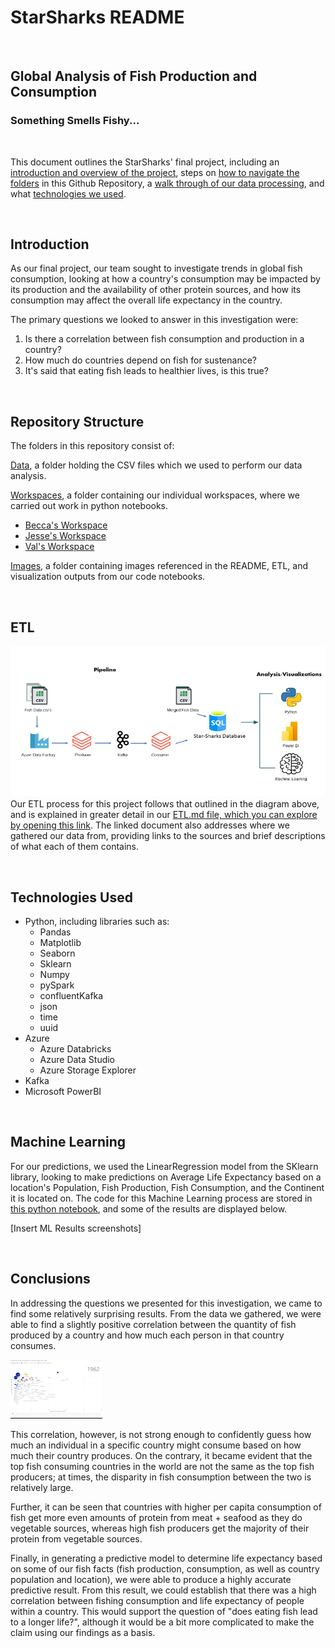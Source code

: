 <h1> StarSharks README </h1>

<br>

## Global Analysis of Fish Production and Consumption
### Something Smells Fishy...

<br>

This document outlines the StarSharks' final project, including an [introduction and overview of the project](#introduction), steps on [how to navigate the folders](#repository-structure) in this Github Repository, a [walk through of our data processing](#etl), and what [technologies we used](#technologies-used).

<br> 

## Introduction
As our final project, our team sought to investigate trends in global fish consumption, looking at how a country's consumption may be impacted by its production and the availability of other protein sources, and how its consumption may affect the overall life expectancy in the country. 

The primary questions we looked to answer in this investigation were:
1. Is there a correlation between fish consumption and production in a country?
2. How much do countries depend on fish for sustenance?
3. It's said that eating fish leads to healthier lives, is this true? 



<br>

## Repository Structure


The folders in this repository consist of:

[Data](./Data/), a folder holding the CSV files which we used to perform our data analysis.

[Workspaces](./Workspaces/), a folder containing our individual workspaces, where we carried out work in python notebooks.
- [Becca's Workspace](/Workspaces/Becca_workspace/)
- [Jesse's Workspace](/Workspaces/Jesses_workspace/)
- [Val's Workspace](/Workspaces/Vals_workspace/)

[Images](./Images/), a folder containing images referenced in the README, ETL, and visualization outputs from our code notebooks.

<br>

## ETL
![](./Images/diagram.png)
Our ETL process for this project follows that outlined in the diagram above, and is explained in greater detail in our [ETL.md file, which you can explore by opening this link](./ETL.md). The linked document also addresses where we gathered our data from, providing links to the sources and brief descriptions of what each of them contains. 

<br>

## Technologies Used
- Python, including libraries such as:
    - Pandas
    - Matplotlib
    - Seaborn
    - Sklearn
    - Numpy
    - pySpark
    - confluentKafka
    - json
    - time
    - uuid
- Azure
    - Azure Databricks
    - Azure Data Studio
    - Azure Storage Explorer
- Kafka 
- Microsoft PowerBI

<br>

## Machine Learning
For our predictions, we used the LinearRegression model from the SKlearn library, looking to make predictions on Average Life Expectancy based on a location's Population, Fish Production, Fish Consumption, and the Continent it is located on. The code for this Machine Learning process are stored in [this python notebook](./Workspaces/Vals_workspace/ML-ETL-Life-Expect.ipynb), and some of the results are displayed below.

[Insert ML Results screenshots]

<br>

## Conclusions
In addressing the questions we presented for this investigation, we came to find some relatively surprising results. From the data we gathered, we were able to find a slightly positive correlation between the quantity of fish produced by a country and how much each person in that country consumes.

![Correlation between Fish Production and Consumption by Country](./Images/Correlation.gif)

This correlation, however, is not strong enough to confidently guess how much an individual in a specific country might consume based on how much their country produces. On the contrary, it became evident that the top fish consuming countries in the world are not the same as the top fish producers; at times, the disparity in fish consumption between the two is relatively large. 

Further, it can be seen that countries with higher per capita consumption of fish get more even amounts of protein from meat + seafood as they do vegetable sources, whereas high fish producers get the majority of their protein from vegetable sources. 

Finally, in generating a predictive model to determine life expectancy based on some of our fish facts (fish production, consumption, as well as country population and location), we were able to produce a highly accurate predictive result. From this result, we could establish that there was a high correlation between fishing consumption and life expectancy of people within a country. This would support the question of "does eating fish lead to a longer life?", although it would be a bit more complicated to make the claim using our findings as a basis. 